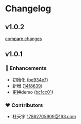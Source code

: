 # Changelog


## v1.0.2

[compare changes](https://github.com/Spectature/vue-test/compare/v1.0.1...v1.0.2)

## v1.0.1


### 🚀 Enhancements

- 初始化 ([be934e7](https://github.com/Spectature/vue-test/commit/be934e7))
- 新增 ([14f8639](https://github.com/Spectature/vue-test/commit/14f8639))
- 更换demo ([bc1cc01](https://github.com/Spectature/vue-test/commit/bc1cc01))

### ❤️ Contributors

- 杜天宇 <17862705909@163.com>

